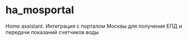 # ha_mosportal
Home assistant. Интеграция с порталом Москвы для получения ЕПД и передачи показаний счетчиков воды
